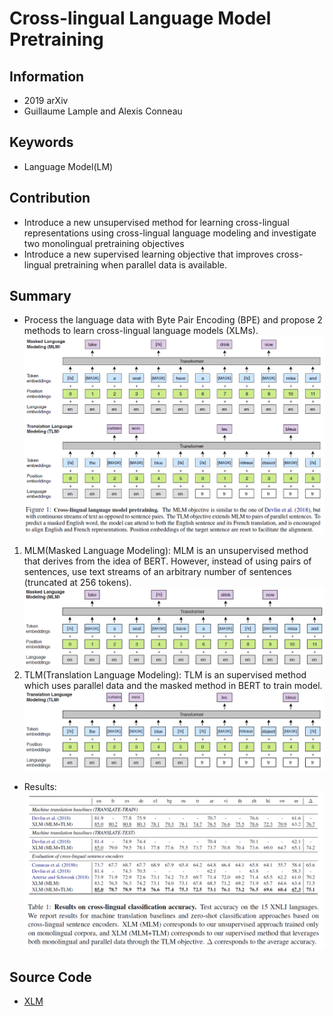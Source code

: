 # Cross-lingual Language Model Pretraining
## Information
- 2019 arXiv
- Guillaume Lample and Alexis Conneau

## Keywords
- Language Model(LM)

## Contribution
- Introduce a new unsupervised method for learning cross-lingual representations using cross-lingual language modeling and investigate two monolingual pretraining objectives
- Introduce a new supervised learning objective that improves cross-lingual pretraining when parallel data is available.

## Summary
- Process the language data with Byte Pair Encoding (BPE) and propose 2 methods to learn cross-lingual language models (XLMs).
![Model Structure](pic/Cross-lingual_Language_Model_Pretraining_fig1.PNG)
1. MLM(Masked Language Modeling):
	MLM is an unsupervised method that derives from the idea of BERT. However, instead of using pairs of sentences, use text streams of an arbitrary number of sentences (truncated at 256 tokens).
	![Masked Language Modeling Structure](pic/Cross-lingual_Language_Model_Pretraining_fig2.PNG)
2. TLM(Translation Language Modeling): 
	TLM is an supervised method which uses parallel data and the masked method in BERT to train model.
	![Translation Language Modeling Structure](pic/Cross-lingual_Language_Model_Pretraining_fig3.PNG)

- Results:
	![Results on cross-lingual classification accuracy](pic/Cross-lingual_Language_Model_Pretraining_fig4.PNG)

## Source Code
- [XLM](https://github.com/facebookresearch/XLM)